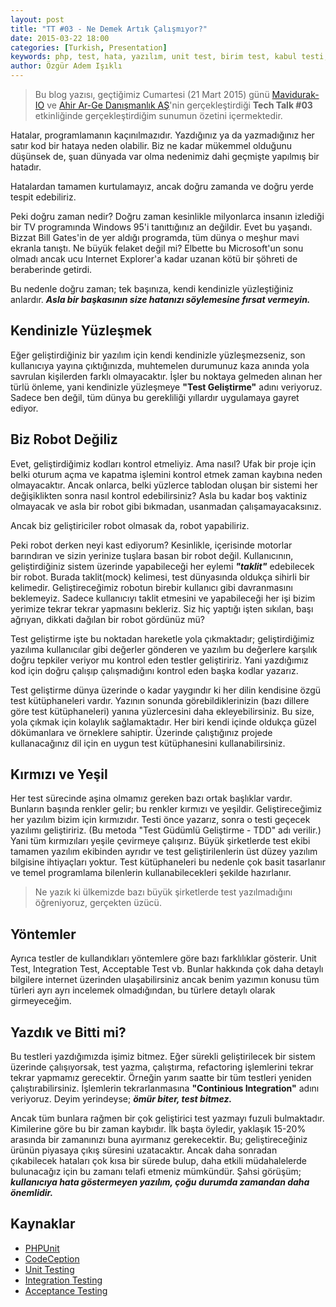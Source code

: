 ```yaml
---
layout: post
title: "TT #03 - Ne Demek Artık Çalışmıyor?"
date: 2015-03-22 18:00
categories: [Turkish, Presentation]
keywords: php, test, hata, yazılım, unit test, birim test, kabul testi, entegrasyon testi
author: Özgür Adem Işıklı
---
```


> Bu blog yazısı, geçtiğimiz Cumartesi (21 Mart 2015) günü [Mavidurak-IO](http://mavidurak.github.io) ve [Ahir Ar-Ge Danışmanlık AŞ](http://ahir.com.tr)'nin gerçekleştirdiği **Tech Talk #03** etkinliğinde gerçekleştirdiğim sunumun özetini içermektedir.

Hatalar, programlamanın kaçınılmazıdır. Yazdığınız ya da yazmadığınız her satır kod bir hataya neden olabilir. Biz ne kadar mükemmel olduğunu düşünsek de, şuan dünyada var olma nedenimiz dahi geçmişte yapılmış bir hatadır.

Hatalardan tamamen kurtulamayız, ancak doğru zamanda ve doğru yerde tespit edebiliriz.

Peki doğru zaman nedir? Doğru zaman kesinlikle milyonlarca insanın izlediği bir TV programında Windows 95'i tanıttığınız an değildir. Evet bu yaşandı. Bizzat Bill Gates'in de yer aldığı programda, tüm dünya o meşhur mavi ekranla tanıştı. Ne büyük felaket değil mi? Elbette bu Microsoft'un sonu olmadı ancak ucu Internet Explorer'a kadar uzanan kötü bir şöhreti de beraberinde getirdi.

Bu nedenle doğru zaman; tek başınıza, kendi kendinizle yüzleştiğiniz anlardır. **_Asla bir başkasının size hatanızı söylemesine fırsat vermeyin._**

## Kendinizle Yüzleşmek

Eğer geliştirdiğiniz bir yazılım için kendi kendinizle yüzleşmezseniz, son kullanıcıya yayına çıktığınızda, muhtemelen durumunuz kaza anında yola savrulan kişilerden farklı olmayacaktır. İşler bu noktaya gelmeden alınan her türlü önleme, yani kendinizle yüzleşmeye **"Test Geliştirme"** adını veriyoruz. Sadece ben değil, tüm dünya bu gerekliliği yıllardır uygulamaya gayret ediyor.

## Biz Robot Değiliz

Evet, geliştirdiğimiz kodları kontrol etmeliyiz. Ama nasıl? Ufak bir proje için belki oturum açma ve kapatma işlemini kontrol etmek zaman kaybına neden olmayacaktır. Ancak onlarca, belki yüzlerce tablodan oluşan bir sistemi her değişiklikten sonra nasıl kontrol edebilirsiniz? Asla bu kadar boş vaktiniz olmayacak ve asla bir robot gibi bıkmadan, usanmadan çalışamayacaksınız.

Ancak biz geliştiriciler robot olmasak da, robot yapabiliriz.

Peki robot derken neyi kast ediyorum? Kesinlikle, içerisinde motorlar barındıran ve sizin yerinize tuşlara basan bir robot değil. Kullanıcının, geliştirdiğiniz sistem üzerinde yapabileceği her eylemi **_"taklit"_** edebilecek bir robot. Burada taklit(mock) kelimesi, test dünyasında oldukça sihirli bir kelimedir. Geliştireceğimiz robotun birebir kullanıcı gibi davranmasını beklemeyiz. Sadece kullanıcıyı taklit etmesini ve yapabileceği her işi bizim yerimize tekrar tekrar yapmasını bekleriz. Siz hiç yaptığı işten sıkılan, başı ağrıyan, dikkati dağılan bir robot gördünüz mü?

Test geliştirme işte bu noktadan hareketle yola çıkmaktadır; geliştirdiğimiz yazılıma kullanıcılar gibi değerler gönderen ve yazılım bu değerlere karşılık doğru tepkiler veriyor mu kontrol eden testler geliştiririz. Yani yazdığımız kod için doğru çalışıp çalışmadığını kontrol eden başka kodlar yazarız.

Test geliştirme dünya üzerinde o kadar yaygındır ki her dilin kendisine özgü test kütüphaneleri vardır. Yazının sonunda görebildiklerinizin (bazı dillere göre test kütüphaneleri) yanına yüzlercesini daha ekleyebilirsiniz. Bu size, yola çıkmak için kolaylık sağlamaktadır. Her biri kendi içinde oldukça güzel dökümanlara ve örneklere sahiptir. Üzerinde çalıştığınız projede kullanacağınız dil için en uygun test kütüphanesini kullanabilirsiniz.

## Kırmızı ve Yeşil

Her test sürecinde aşina olmamız gereken bazı ortak başlıklar vardır. Bunların başında renkler gelir; bu renkler kırmızı ve yeşildir. Geliştireceğimiz her yazılım bizim için kırmızıdır. Testi önce yazarız, sonra o testi geçecek yazılımı geliştiririz. (Bu metoda "Test Güdümlü Geliştirme - TDD" adı verilir.) Yani tüm kırmızıları yeşile çevirmeye çalışırız. Büyük şirketlerde test ekibi tamamen yazılım ekibinden ayrıdır ve test geliştirilenlerin üst düzey yazılım bilgisine ihtiyaçları yoktur. Test kütüphaneleri bu nedenle çok basit tasarlanır ve temel programlama bilenlerin kullanabilecekleri şekilde hazırlanır.

> Ne yazık ki ülkemizde bazı büyük şirketlerde test yazılmadığını öğreniyoruz, gerçekten üzücü.

## Yöntemler

Ayrıca testler de kullandıkları yöntemlere göre bazı farklılıklar gösterir. Unit Test, Integration Test, Acceptable Test vb. Bunlar hakkında çok daha detaylı bilgilere internet üzerinden ulaşabilirsiniz ancak benim yazımın konusu tüm türleri ayrı ayrı incelemek olmadığından, bu türlere detaylı olarak girmeyeceğim.

## Yazdık ve Bitti mi?

Bu testleri yazdığımızda işimiz bitmez. Eğer sürekli geliştirilecek bir sistem üzerinde çalışıyorsak, test yazma, çalıştırma, refactoring işlemlerini tekrar tekrar yapmamız gerecektir. Örneğin yarım saatte bir tüm testleri yeniden çalıştırabilirsiniz. İşlemlerin tekrarlanmasına **"Continious Integration"** adını veriyoruz. Deyim yerindeyse; **_ömür biter, test bitmez._**

Ancak tüm bunlara rağmen bir çok geliştirici test yazmayı fuzuli bulmaktadır. Kimilerine göre bu bir zaman kaybıdır. İlk başta öyledir, yaklaşık 15-20% arasında bir zamanınızı buna ayırmanız gerekecektir. Bu; geliştireceğiniz ürünün piyasaya çıkış süresini uzatacaktır. Ancak daha sonradan çıkabilecek hataları çok kısa bir sürede bulup, daha etkili müdahalelerde bulunacağız için bu zamanı telafi etmeniz mümkündür. Şahsi görüşüm; **_kullanıcıya hata göstermeyen yazılım, çoğu durumda zamandan daha önemlidir._**

## Kaynaklar

- [PHPUnit](http://phpunit.de)
- [CodeCeption](http://codeception.com/)
- [Unit Testing](http://en.wikipedia.org/wiki/Unit_testing)
- [Integration Testing](http://en.wikipedia.org/wiki/Integration_testing)
- [Acceptance Testing](http://en.wikipedia.org/wiki/Acceptance_testing)

